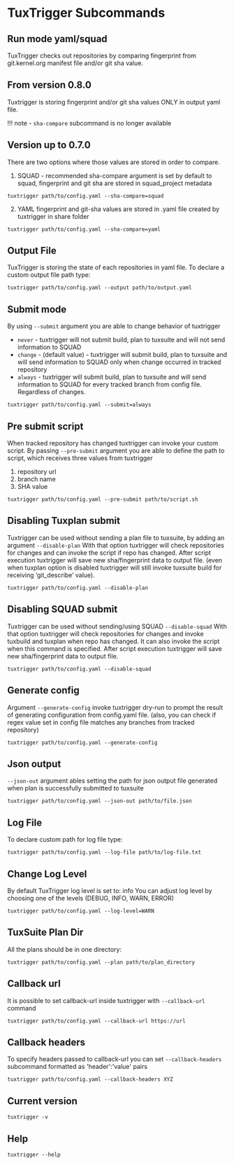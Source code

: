 # TuxTrigger Subcommands

## Run mode yaml/squad

TuxTrigger checks out repositories by comparing fingerprint from git.kernel.org manifest file and/or git sha value.

## From version 0.8.0

Tuxtrigger is storing fingerprint and/or git sha values ONLY in output yaml file.

!!! note
	- ```sha-compare``` subcommand is no longer available


## Version up to 0.7.0

There are two options where those values are stored in order to compare.

1. SQUAD - recommended sha-compare argument is set by default to squad, fingerprint and git sha are stored in squad_project metadata

```shell
tuxtrigger path/to/config.yaml --sha-compare=squad
```

2. YAML fingerprint and git-sha values are stored in .yaml file created by tuxtrigger in share folder

```shell
tuxtrigger path/to/config.yaml --sha-compare=yaml
```


## Output File

TuxTrigger is storing the state of each repositories in yaml file.
To declare a custom output file path type:

```shell
tuxtrigger path/to/config.yaml --output path/to/output.yaml
```
## Submit mode

By using ```--submit``` argument you are able to change behavior of tuxtrigger

- ```never``` - tuxtrigger will not submit build, plan to tuxsuite and will not send information to SQUAD
- ```change``` - (default value) - tuxtrigger will submit build, plan to tuxsuite and will send information to SQUAD only when change occurred in tracked repository
- ```always``` - tuxtrigger will submit build, plan to tuxsuite and will send information to SQUAD for every tracked branch from config file. Regardless of changes.

```shell 
tuxtrigger path/to/config.yaml --submit=always
```

## Pre submit script

When tracked repository has changed tuxtrigger can invoke your custom script. 
By passing ```--pre-submit``` argument you are able to define the path to script, which receives three values from tuxtrigger

1. repository url
2. branch name
3. SHA value

```shell 
tuxtrigger path/to/config.yaml --pre-submit path/to/script.sh
```
## Disabling Tuxplan submit

Tuxtrigger can be used without sending a plan file to tuxsuite, by adding an argument ```--disable-plan```
With that option tuxtrigger will check repositories for changes and can invoke the script if repo has changed.
After script execution tuxtrigger will save new sha/fingerprint data to output file.
(even when tuxplan option is disabled tuxtrigger will still invoke tuxsuite build for receiving ‘git_describe’ value).

```shell 
tuxtrigger path/to/config.yaml --disable-plan
```

## Disabling SQUAD submit

Tuxtrigger can be used without sending/using SQUAD ```--disable-squad```
With that option tuxtrigger will check repositories for changes and invoke tuxbuild and tuxplan when repo has changed. 
It can also invoke the script when this command is specified.
After script execution tuxtrigger will save new sha/fingerprint data to output file.

```shell 
tuxtrigger path/to/config.yaml --disable-squad
```

## Generate config

Argument ```--generate-config``` invoke tuxtrigger dry-run to prompt the result of generating configuration from config.yaml file. (also, you can check if regex value set in config file matches any branches from tracked repository)

```shell 
tuxtrigger path/to/config.yaml --generate-config
```

## Json output

```--json-out``` argument ables setting the path for json output file generated when plan is successfully submitted to tuxsuite

```shell
tuxtrigger path/to/config.yaml --json-out path/to/file.json
```

## Log File

To declare custom path for log file type:

```shell
tuxtrigger path/to/config.yaml --log-file path/to/log-file.txt
```

## Change Log Level

By default TuxTrigger log level is set to: info
You can adjust log level by choosing one of the levels (DEBUG, INFO, WARN, ERROR)

```shell
tuxtrigger path/to/config.yaml --log-level=WARN
```

## TuxSuite Plan Dir

All the plans should be in one directory:

```shell
tuxtrigger path/to/config.yaml --plan path/to/plan_directory
```

## Callback url

It is possible to set callback-url inside tuxtrigger with ```--callback-url``` command

```shell
tuxtrigger path/to/config.yaml --callback-url https://url
```

## Callback headers

To specify headers passed to callback-url you can set ```--callback-headers``` subcommand formatted as 'header':'value' pairs
```shell
tuxtrigger path/to/config.yaml --callback-headers XYZ
```

## Current version

```shell
tuxtrigger -v
```

## Help

```shell
tuxtrigger --help
```

